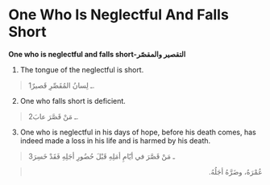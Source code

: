 One Who Is Neglectful And Falls Short
=====================================

**One who is neglectful and falls short-التقصير والمقصّر**

1. The tongue of the neglectful is short.

> 1ـ لِسانُ المُقَصِّرِ قَصيرٌ.

2. One who falls short is deficient.

> 2ـ مَنْ قَصَّرَ عابَ.

3. One who is neglectful in his days of hope, before his death comes,
has indeed made a loss in his life and is harmed by his death.

> 3ـ مَنْ قَصَّرَ في أيّامِ أمَلِهِ قَبْلَ حُضُورِ أجَلِهِ فَقَدْ خَسِرَ
<blockquote dir="rtl">
  <p>
عُمْرَهُ، وضَرَّهُ أجَلُهُ.
  </p>
</blockquote>


